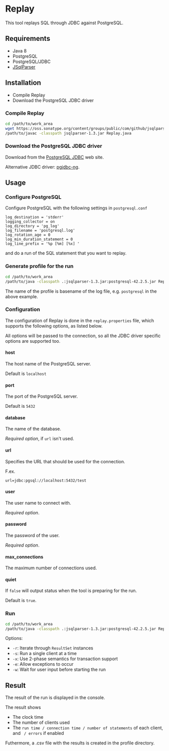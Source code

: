 # Replay

This tool replays SQL through JDBC against PostgreSQL.

## Requirements

* Java 8
* PostgreSQL
* PostgreSQL/JDBC
* [JSqlParser](https://github.com/JSQLParser/JSqlParser/wiki)

## Installation

* Compile Replay
* Download the PostgreSQL JDBC driver

### Compile Replay

```bash
cd /path/to/work_area
wget https://oss.sonatype.org/content/groups/public/com/github/jsqlparser/jsqlparser/1.3/jsqlparser-1.3.jar
/path/to/javac -classpath jsqlparser-1.3.jar Replay.java
```

### Download the PostgreSQL JDBC driver

Download from the [PostgreSQL JDBC](https://jdbc.postgresql.org/download.html) web site.

Alternative JDBC driver: [pgjdbc-ng](http://impossibl.github.io/pgjdbc-ng/).

## Usage

### Configure PostgreSQL

Configure PostgreSQL with the following settings in ```postgresql.conf```

```
log_destination = 'stderr'
logging_collector = on
log_directory = 'pg_log'
log_filename = 'postgresql.log'
log_rotation_age = 0
log_min_duration_statement = 0
log_line_prefix = '%p [%m] [%x] '
```

and do a run of the SQL statement that you want to replay.

### Generate profile for the run

```bash
cd /path/to/work_area
/path/to/java -classpath .:jsqlparser-1.3.jar:postgresql-42.2.5.jar Replay -i postgresql.log
```

The name of the profile is basename of the log file, e.g. ```postgresql``` in the above example.

### Configuration

The configuration of Replay is done in the ```replay.properties``` file, which supports the following
options, as listed below.

All options will be passed to the connection, so all the JDBC driver specific options are supported too.

#### host

The host name of the PostgreSQL server.

Default is ```localhost```

#### port

The port of the PostgreSQL server.

Default is ```5432```

#### database

The name of the database.

*Required option*, if `url` isn't used.

#### url

Specifies the URL that should be used for the connection.

F.ex.

```
url=jdbc:pgsql://localhost:5432/test
```

#### user

The user name to connect with.

*Required option*.

#### password

The password of the user.

*Required option*.

#### max_connections

The maximum number of connections used.

#### quiet

If ```false``` will output status when the tool is preparing for the run.

Default is ```true```.

### Run

```bash
cd /path/to/work_area
/path/to/java -classpath .:jsqlparser-1.3.jar:postgresql-42.2.5.jar Replay postgresql
```

Options:

* `-r`: Iterate through `ResultSet` instances
* `-s`: Run a single client at a time
* `-x`: Use 2-phase semantics for transaction support
* `-e`: Allow exceptions to occur
* `-w`: Wait for user input before starting the run

## Result

The result of the run is displayed in the console.

The result shows

* The clock time
* The number of clients used
* The `run time / connection time / number of statements` of each client, and ` / errors` if enabled 

Futhermore, a .csv file with the results is created in the profile directory.

